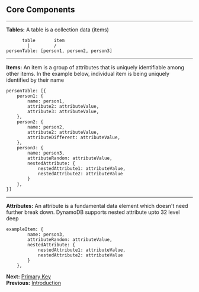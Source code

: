 ## Core Components
___
**Tables:** A table is a collection data (items) 

```
      table       item
        |         /    
personTable: [person1, person2, person3]
```
___
**Items:** An item is a group of attributes that is uniquely identifiable among other items.
In the example below, individual item is being uniquely identified by their name

```
personTable: [{
    person1: {
        name: person1,
        attribute2: attributeValue,
        attribute3: attributeValue,
    },
    person2: {
        name: person2,
        attribute2: attributeValue,
        attributeDifferent: attributeValue,
    },
    person3: {
        name: person3,
        attributeRandom: attributeValue,
        nestedAttribute: {
            nestedAttribute1: attributeValue,
            nestedAttribute2: attributeValue
        }
    },
}]
```
___
**Attributes:** An attribute is a fundamental data element which doesn't need further break down. 
DynamoDB supports nested attribute upto 32 level deep

```
exampleItem: {
        name: person3,
        attributeRandom: attributeValue,
        nestedAttribute: {
            nestedAttribute1: attributeValue,
            nestedAttribute2: attributeValue
        }
    },
```

**Next:** [Primary Key](primary-key.md)
<br/>
**Previous:** [Introduction](introduction.md)
